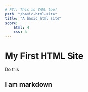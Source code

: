 ```yaml
---
# FYI: This is YAML too!
path: "/basic-html-site"
title: "A basic html site"
score:
    html: 4
    css: 3 
---
```


# My First HTML Site

Do this

## I am markdown

